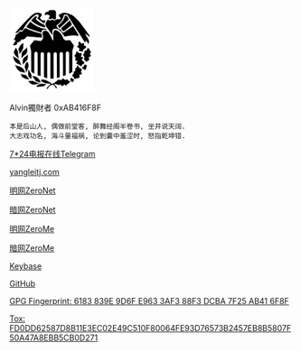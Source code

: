 <img src=https://github.com/yangleitj/yangleitj.github.io/blob/master/yangleitj.jpg width="150" height="150">

Alvin獨財者 0xAB416F8F

~~~
本是后山人, 偶做前堂客, 醉舞经阁半卷书, 坐井说天阔.
大志戏功名, 海斗量福祸, 论到囊中羞涩时, 怒指乾坤错.
~~~

[7*24电报在线Telegram](http://t.me/yangleitj)

[yangleitj.com](http://yangleitj.com)

[明网ZeroNet](http://www.zerogate.tk/yangleitj.bit)

[暗网ZeroNet](http://127.0.0.1:43110/yangleitj.bit)

[明网ZeroMe](http://www.zerogate.tk/Me.Mkg20001.bit/?Profile/1GrEenUGRWnzaNZjR3XsQa6dQgdPDTyt7i/1NmwA9EFPu94QaN7yMYpzu2iSg1dGAYV6n/yangleitjbit@zeroid.bit)

[暗网ZeroMe](http://127.0.0.1:43110/Me.Mkg20001.bit/?Profile/1GrEenUGRWnzaNZjR3XsQa6dQgdPDTyt7i/1NmwA9EFPu94QaN7yMYpzu2iSg1dGAYV6n/yangleitjbit@zeroid.bit)

[Keybase](http://keybase.io/yangleitj)

[GitHub](http://github.com/yangleitj)

[GPG Fingerprint: 6183 839E 9D6F E963 3AF3  88F3 DCBA 7F25 AB41 6F8F](https://keyserver.ubuntu.com/pks/lookup?op=get&search=0x6183839E9D6FE9633AF388F3DCBA7F25AB416F8F) 

[Tox: FD0DD62587D8B11E3EC02E49C510F80064FE93D76573B2457EB8B5807F50A47A8EBB5CB0D271](https://toxme.io/u/yangleitj)
